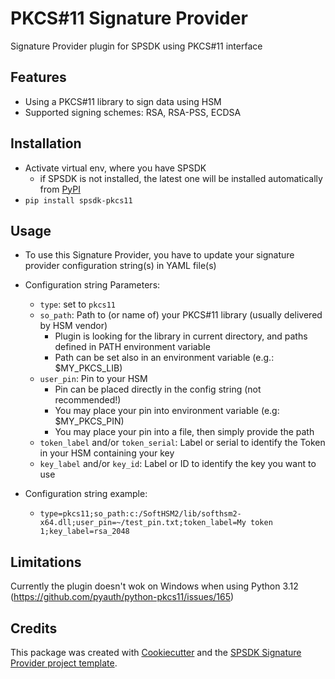 
PKCS#11 Signature Provider
==========================

Signature Provider plugin for SPSDK using PKCS#11 interface


Features
--------

* Using a PKCS#11 library to sign data using HSM
* Supported signing schemes: RSA, RSA-PSS, ECDSA

Installation
------------

* Activate virtual env, where you have SPSDK
    - if SPSDK is not installed, the latest one will be installed automatically from [PyPI](https://pypi.org/project/spsdk/)
* `pip install spsdk-pkcs11`


Usage
-----

* To use this Signature Provider, you have to update your signature provider configuration string(s) in YAML file(s)
* Configuration string Parameters:
    - `type`: set to `pkcs11`
    - `so_path`: Path to (or name of) your PKCS#11 library (usually delivered by HSM vendor)
        - Plugin is looking for the library in current directory, and paths defined in PATH environment variable
        - Path can be set also in an environment variable (e.g.: $MY_PKCS_LIB)
    - `user_pin`: Pin to your HSM
        - Pin can be placed directly in the config string (not recommended!)
        - You may place your pin into environment variable (e.g: $MY_PKCS_PIN)
        - You may place your pin into a file, then simply provide the path
    - `token_label` and/or `token_serial`: Label or serial to identify the Token in your HSM containing your key
    - `key_label` and/or `key_id`: Label or ID to identify the key you want to use

* Configuration string example:
    - `type=pkcs11;so_path:c:/SoftHSM2/lib/softhsm2-x64.dll;user_pin=~/test_pin.txt;token_label=My token 1;key_label=rsa_2048`

Limitations
-----------

Currently the plugin doesn't wok on Windows when using Python 3.12 (https://github.com/pyauth/python-pkcs11/issues/165)


Credits
-------

This package was created with [Cookiecutter](https://github.com/audreyr/cookiecutter) and the [SPSDK Signature Provider project template](https://github.com/nxp-mcuxpresso/spsdk/blob/master/examples/plugins/templates/cookiecutter-spsdk-sp-plugin.zip).
